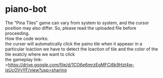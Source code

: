 # piano-bot
The "Pina Tiles" game can vary from system to system, and the cursor position may also differ. So, please read the uploaded file before proceeding.                           
How the code works:                                                      
the curser will automatically click the paino tile when it appeasr in a particular loaction
we have to detect the loaction of tile and the color of the tile exatcly where we want to click        
the gameplay link->https://drive.google.com/file/d/1CO6e6mrzEgMFCi6k9Hzt4w-jsUcOVyYF/view?usp=sharing

